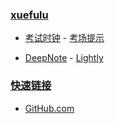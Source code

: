 ### **[xuefulu](http://xuefulu.com/)**

+ [考试时钟](http://508cst.gcu.edu.cn/clock/) - [考场提示](https://www.wenshushu.cn/box/8ib3zdpxq99)

+ [DeepNote](https://deepnote.com/sign-in) - [Lightly](https://lightly.teamcode.com/login)

### **[快速链接](http://xuefulu.com/)**
+ [GitHub.com](https://github.com/login)
